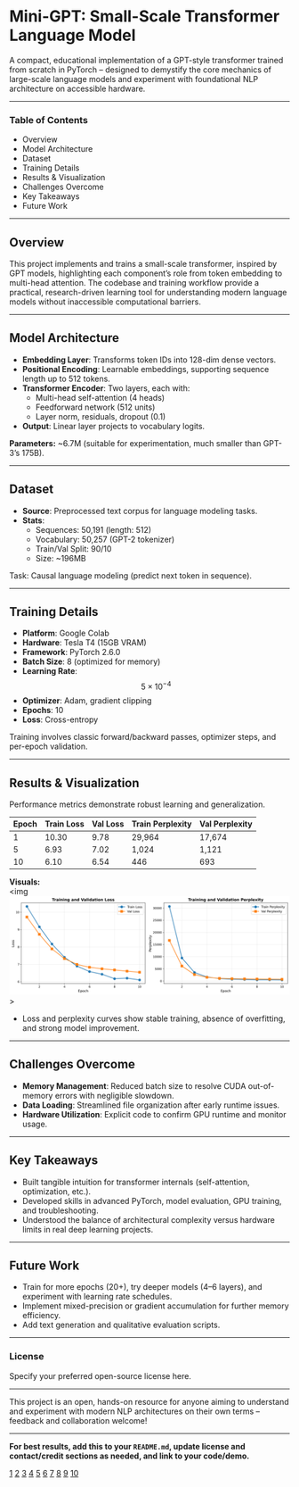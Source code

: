 # Mini-GPT: Small-Scale Transformer Language Model

A compact, educational implementation of a GPT-style transformer trained from scratch in PyTorch – designed to demystify the core mechanics of large-scale language models and experiment with foundational NLP architecture on accessible hardware.

***

### Table of Contents

- Overview
- Model Architecture
- Dataset
- Training Details
- Results & Visualization
- Challenges Overcome
- Key Takeaways
- Future Work

***

## Overview

This project implements and trains a small-scale transformer, inspired by GPT models, highlighting each component’s role from token embedding to multi-head attention. The codebase and training workflow provide a practical, research-driven learning tool for understanding modern language models without inaccessible computational barriers.

***

## Model Architecture

- **Embedding Layer**: Transforms token IDs into 128-dim dense vectors.
- **Positional Encoding**: Learnable embeddings, supporting sequence length up to 512 tokens.
- **Transformer Encoder**: Two layers, each with:
  - Multi-head self-attention (4 heads)
  - Feedforward network (512 units)
  - Layer norm, residuals, dropout (0.1)
- **Output**: Linear layer projects to vocabulary logits.

**Parameters:** ~6.7M (suitable for experimentation, much smaller than GPT-3’s 175B).

***

## Dataset

- **Source**: Preprocessed text corpus for language modeling tasks.
- **Stats**:
  - Sequences: 50,191 (length: 512)
  - Vocabulary: 50,257 (GPT-2 tokenizer)
  - Train/Val Split: 90/10
  - Size: ~196MB

Task: Causal language modeling (predict next token in sequence).

***

## Training Details

- **Platform**: Google Colab
- **Hardware**: Tesla T4 (15GB VRAM)
- **Framework**: PyTorch 2.6.0
- **Batch Size**: 8 (optimized for memory)
- **Learning Rate**: $$5 \times 10^{-4}$$
- **Optimizer**: Adam, gradient clipping
- **Epochs**: 10
- **Loss**: Cross-entropy

Training involves classic forward/backward passes, optimizer steps, and per-epoch validation.

***

## Results & Visualization

Performance metrics demonstrate robust learning and generalization.

| Epoch | Train Loss | Val Loss | Train Perplexity | Val Perplexity |
|-------|------------|----------|------------------|----------------|
| 1     | 10.30      | 9.78     | 29,964           | 17,674         |
| 5     | 6.93       | 7.02     | 1,024            | 1,121          |
| 10    | 6.10       | 6.54     | 446              | 693            |

**Visuals:**  
<img ![Training Metrics](training_metrics.png)>

- Loss and perplexity curves show stable training, absence of overfitting, and strong model improvement.

***

## Challenges Overcome

- **Memory Management**: Reduced batch size to resolve CUDA out-of-memory errors with negligible slowdown.
- **Data Loading**: Streamlined file organization after early runtime issues.
- **Hardware Utilization**: Explicit code to confirm GPU runtime and monitor usage.

***

## Key Takeaways

- Built tangible intuition for transformer internals (self-attention, optimization, etc.).
- Developed skills in advanced PyTorch, model evaluation, GPU training, and troubleshooting.
- Understood the balance of architectural complexity versus hardware limits in real deep learning projects.

***

## Future Work

- Train for more epochs (20+), try deeper models (4–6 layers), and experiment with learning rate schedules.
- Implement mixed-precision or gradient accumulation for further memory efficiency.
- Add text generation and qualitative evaluation scripts.

***

### License

Specify your preferred open-source license here.

***

This project is an open, hands-on resource for anyone aiming to understand and experiment with modern NLP architectures on their own terms – feedback and collaboration welcome!

***

**For best results, add this to your `README.md`, update license and contact/credit sections as needed, and link to your code/demo.**

[1](https://github.com/othneildrew/Best-README-Template)
[2](https://gist.github.com/DomPizzie/7a5ff55ffa9081f2de27c315f5018afc)
[3](https://docs.github.com/github/writing-on-github/getting-started-with-writing-and-formatting-on-github/basic-writing-and-formatting-syntax)
[4](https://github.com/mhucka/readmine)
[5](https://github.com/jehna/readme-best-practices)
[6](https://www.freecodecamp.org/news/how-to-write-a-good-readme-file/)
[7](https://www.makeareadme.com)
[8](https://www.reddit.com/r/github/comments/uulygm/what_are_some_really_nice_github_profile_readmes/)
[9](https://www.readme-templates.com)
[10](https://github.com/banesullivan/README)

